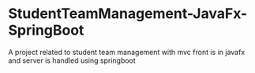 # StudentTeamManagement-JavaFx-SpringBoot
A project related to student team management with mvc front is in javafx and server is handled using springboot
